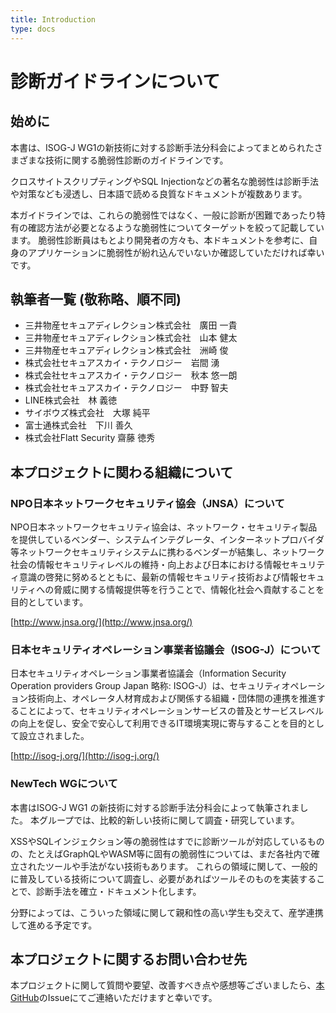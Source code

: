 ```yaml
---
title: Introduction
type: docs
---
```


# 診断ガイドラインについて

## 始めに
<!-- textlint-disable ja-technical-writing/max-kanji-continuous-len -->
本書は、ISOG-J WG1の新技術に対する診断手法分科会によってまとめられたさまざまな技術に関する脆弱性診断のガイドラインです。

クロスサイトスクリプティングやSQL Injectionなどの著名な脆弱性は診断手法や対策なども浸透し、日本語で読める良質なドキュメントが複数あります。

本ガイドラインでは、これらの脆弱性ではなく、一般に診断が困難であったり特有の確認方法が必要となるような脆弱性についてターゲットを絞って記載しています。
脆弱性診断員はもとより開発者の方々も、本ドキュメントを参考に、自身のアプリケーションに脆弱性が紛れ込んでいないか確認していただければ幸いです。


## 執筆者一覧 (敬称略、順不同)

<!-- textlint-disable prh -->
- 三井物産セキュアディレクション株式会社　廣田 一貴
- 三井物産セキュアディレクション株式会社　山本 健太
- 三井物産セキュアディレクション株式会社　洲崎 俊
- 株式会社セキュアスカイ・テクノロジー　岩間 湧
- 株式会社セキュアスカイ・テクノロジー　秋本 悠一朗
- 株式会社セキュアスカイ・テクノロジー　中野 智夫
- LINE株式会社　林 義徳
- サイボウズ株式会社　大塚 純平
- 富士通株式会社　下川 善久
- 株式会社Flatt Security 齋藤 徳秀
<!-- textlint-enable prh -->

## 本プロジェクトに関わる組織について
<!-- textlint-disable ja-technical-writing/sentence-length -->
<!-- textlint-disable ja-technical-writing/max-ten -->
### NPO日本ネットワークセキュリティ協会（JNSA）について

NPO日本ネットワークセキュリティ協会は、ネットワーク・セキュリティ製品を提供しているベンダー、システムインテグレータ、インターネットプロバイダ等ネットワークセキュリティシステムに携わるベンダーが結集し、ネットワーク社会の情報セキュリティレベルの維持・向上および日本における情報セキュリティ意識の啓発に努めるとともに、最新の情報セキュリティ技術および情報セキュリティへの脅威に関する情報提供等を行うことで、情報化社会へ貢献することを目的としています。

[http://www.jnsa.org/](http://www.jnsa.org/)

### 日本セキュリティオペレーション事業者協議会（ISOG-J）について

日本セキュリティオペレーション事業者協議会（Information Security Operation providers Group Japan 略称: ISOG-J）は、セキュリティオペレーション技術向上、オペレータ人材育成および関係する組織・団体間の連携を推進することによって、セキュリティオペレーションサービスの普及とサービスレベルの向上を促し、安全で安心して利用できるIT環境実現に寄与することを目的として設立されました。

[http://isog-j.org/](http://isog-j.org/)
<!-- textlint-enable ja-technical-writing/sentence-length -->
<!-- textlint-enable ja-technical-writing/max-ten -->
### NewTech WGについて

本書はISOG-J WG1 の新技術に対する診断手法分科会によって執筆されました。
本グループでは、比較的新しい技術に関して調査・研究しています。

XSSやSQLインジェクション等の脆弱性はすでに診断ツールが対応しているものの、たとえばGraphQLやWASM等に固有の脆弱性については、まだ各社内で確立されたツールや手法がない技術もあります。
これらの領域に関して、一般的に普及している技術について調査し、必要があればツールそのものを実装することで、診断手法を確立・ドキュメント化します。

分野によっては、こういった領域に関して親和性の高い学生も交えて、産学連携して進める予定です。

## 本プロジェクトに関するお問い合わせ先

本プロジェクトに関して質問や要望、改善すべき点や感想等ございましたら、[本GitHub](https://github.com/WebAppPentestGuidelines/newtechtestdoc)のIssueにてご連絡いただけますと幸いです。
